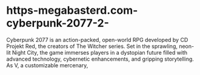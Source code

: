 # https-megabasterd.com-cyberpunk-2077-2-
Cyberpunk 2077 is an action-packed, open-world RPG developed by CD Projekt Red, the creators of The Witcher series. Set in the sprawling, neon-lit Night City, the game immerses players in a dystopian future filled with advanced technology, cybernetic enhancements, and gripping storytelling. As V, a customizable mercenary, 
